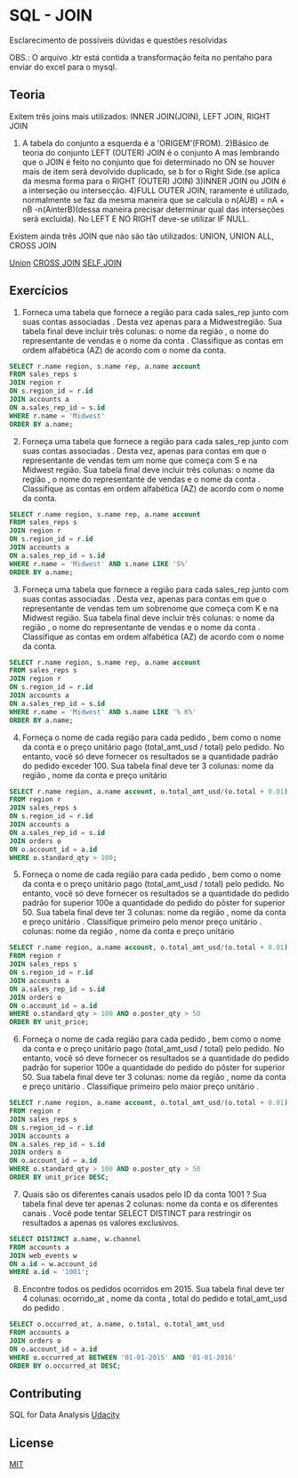 # SQL - JOIN

Esclarecimento de possíveis dúvidas e questões resolvidas

OBS.: O arquivo .ktr está contida a transformação feita no pentaho para enviar do excel para o mysql.

## Teoria
Exitem três joins mais utilizados: INNER JOIN(JOIN), LEFT JOIN, RIGHT JOIN

1) A tabela do conjunto a esquerda é a 'ORIGEM'(FROM).
2)Básico de teoria do conjunto LEFT (OUTER) JOIN é o conjunto A mas lembrando que o JOIN é feito no conjunto que foi determinado no ON se houver mais de item será devolvido duplicado, se b for o Right Side.(se aplica da mesma forma para o RIGHT (OUTER) JOIN)
3)INNER JOIN ou JOIN é a interseção ou intersecção.
4)FULL OUTER JOIN, raramente é utilizado, normalmente se faz da mesma maneira que se calcula o n(AUB) = nA + nB -n(AinterB)(dessa maneira precisar determinar qual das interseções será excluida). No LEFT E NO RIGHT deve-se utilizar IF NULL.

Existem ainda três JOIN que não são tão utilizados: UNION, UNION ALL, CROSS JOIN

[Union](https://www.w3schools.com/sql/sql_union.asp)
[CROSS JOIN](https://www.w3resource.com/sql/joins/cross-join.php) 
[SELF JOIN](https://www.w3schools.com/sql/sql_join_self.asp)

## Exercícios

1) Forneca uma tabela que fornece a região para cada sales_rep junto com suas contas associadas . Desta vez apenas para a Midwestregião. Sua tabela final deve incluir três colunas: o nome da região , o nome do representante de vendas e o nome da conta . Classifique as contas em ordem alfabética (AZ) de acordo com o nome da conta.
```SQL
SELECT r.name region, s.name rep, a.name account
FROM sales_reps s
JOIN region r
ON s.region_id = r.id
JOIN accounts a
ON a.sales_rep_id = s.id
WHERE r.name = 'Midwest'
ORDER BY a.name;
```

2) Forneça uma tabela que fornece a região para cada sales_rep junto com suas contas associadas . Desta vez, apenas para contas em que o representante de vendas tem um nome que começa com S e na Midwest região. Sua tabela final deve incluir três colunas: o nome da região , o nome do representante de vendas e o nome da conta . Classifique as contas em ordem alfabética (AZ) de acordo com o nome da conta.
```SQL
SELECT r.name region, s.name rep, a.name account
FROM sales_reps s
JOIN region r
ON s.region_id = r.id
JOIN accounts a
ON a.sales_rep_id = s.id
WHERE r.name = 'Midwest' AND s.name LIKE 'S%'
ORDER BY a.name;
```

3) Forneça uma tabela que fornece a região para cada sales_rep junto com suas contas associadas . Desta vez, apenas para contas em que o representante de vendas tem um sobrenome que começa com K e na Midwest região. Sua tabela final deve incluir três colunas: o nome da região , o nome do representante de vendas e o nome da conta . Classifique as contas em ordem alfabética (AZ) de acordo com o nome da conta.
```SQL
SELECT r.name region, s.name rep, a.name account
FROM sales_reps s
JOIN region r
ON s.region_id = r.id
JOIN accounts a
ON a.sales_rep_id = s.id
WHERE r.name = 'Midwest' AND s.name LIKE '% K%'
ORDER BY a.name;
```

4) Forneça o nome de cada região para cada pedido , bem como o nome da conta e o preço unitário pago (total_amt_usd / total) pelo pedido. No entanto, você só deve fornecer os resultados se a quantidade padrão do pedido exceder 100. Sua tabela final deve ter 3 colunas: nome da região , nome da conta e preço unitário 
```SQL
SELECT r.name region, a.name account, o.total_amt_usd/(o.total + 0.01) unit_price
FROM region r
JOIN sales_reps s
ON s.region_id = r.id
JOIN accounts a
ON a.sales_rep_id = s.id
JOIN orders o
ON o.account_id = a.id
WHERE o.standard_qty > 100;
```

5) Forneça o nome de cada região para cada pedido , bem como o nome da conta e o preço unitário pago (total_amt_usd / total) pelo pedido. No entanto, você só deve fornecer os resultados se a quantidade do pedido padrão for superior 100e a quantidade do pedido do pôster for superior 50. Sua tabela final deve ter 3 colunas: nome da região , nome da conta e preço unitário . Classifique primeiro pelo menor preço unitário .
colunas: nome da região , nome da conta e preço unitário 
```SQL
SELECT r.name region, a.name account, o.total_amt_usd/(o.total + 0.01) unit_price
FROM region r
JOIN sales_reps s
ON s.region_id = r.id
JOIN accounts a
ON a.sales_rep_id = s.id
JOIN orders o
ON o.account_id = a.id
WHERE o.standard_qty > 100 AND o.poster_qty > 50
ORDER BY unit_price;
```

6) Forneça o nome de cada região para cada pedido , bem como o nome da conta e o preço unitário pago (total_amt_usd / total) pelo pedido. No entanto, você só deve fornecer os resultados se a quantidade do pedido padrão for superior 100e a quantidade do pedido do pôster for superior 50. Sua tabela final deve ter 3 colunas: nome da região , nome da conta e preço unitário . Classifique primeiro pelo maior preço unitário .
```SQL
SELECT r.name region, a.name account, o.total_amt_usd/(o.total + 0.01) unit_price
FROM region r
JOIN sales_reps s
ON s.region_id = r.id
JOIN accounts a
ON a.sales_rep_id = s.id
JOIN orders o
ON o.account_id = a.id
WHERE o.standard_qty > 100 AND o.poster_qty > 50
ORDER BY unit_price DESC;
```

7) Quais são os diferentes canais usados ​​pelo ID da conta 1001 ? Sua tabela final deve ter apenas 2 colunas: nome da conta e os diferentes canais . Você pode tentar SELECT DISTINCT para restringir os resultados a apenas os valores exclusivos.
```SQL
SELECT DISTINCT a.name, w.channel
FROM accounts a
JOIN web_events w
ON a.id = w.account_id
WHERE a.id = '1001';
```

8) Encontre todos os pedidos ocorridos em 2015. Sua tabela final deve ter 4 colunas: ocorrido_at , nome da conta , total do pedido e total_amt_usd do pedido .
```SQL
SELECT o.occurred_at, a.name, o.total, o.total_amt_usd
FROM accounts a
JOIN orders o
ON o.account_id = a.id
WHERE o.occurred_at BETWEEN '01-01-2015' AND '01-01-2016'
ORDER BY o.occurred_at DESC;
```

## Contributing
SQL for Data Analysis [Udacity](https://udacity.com)

## License
[MIT](https://choosealicense.com/licenses/mit/)
